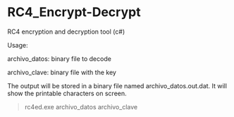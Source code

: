 # RC4_Encrypt-Decrypt
RC4 encryption and decryption tool (c#)
 
Usage: 

archivo_datos: binary file to decode 

archivo_clave: binary file with the key 

The output will be stored in a binary file named archivo_datos.out.dat. 
It will show the printable characters on screen. 

>rc4ed.exe archivo_datos archivo_clave  
